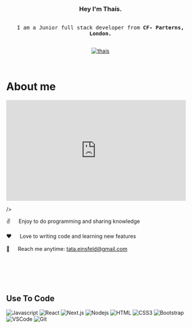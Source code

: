 <!--
<h2 align="center">
  Welcome to Thais World!
</h2>
-->

<!--
<p align="center">
  <a href="https://github.com/alsiam"><img src="https://readme-typing-svg.herokuapp.com/?lines=Self%20Taught%20Programmer;Front%20End%20Developer;1.5%2B%20years%20of%20coding%20experience;Always%20learning%20new%20things&center=true&width=380&height=45"></a>
</p>

 -->


<!-- Intro  -->
<h3 align="center">
      Hey I'm Thaís.
</h3>


<p align="center"> 
  <samp>
    <br>
      I am a Junior full stack  developer from <b>CF- Parterns, London.</b>
    <br>
    <br>
  </samp>
</p>

 <center><a href="www.linkedin.com/in/thaís-einsfeld-da-rocha-368a95252" target="_blank">
  <img src="https://img.shields.io/badge/LinkedIn-0077B5?style=for-the-badge&logo=linkedin&logoColor=white" alt="thais"/>
 </a></center>
</p>
<br />

<!-- About Section -->
 # About me
 
<p>
<img><iframe src="https://giphy.com/embed/JURC7mzzSK9hwkQO4s" width="480" height="270" frameBorder="0" class="giphy-embed" allowFullScreen></iframe><p><a href="https://giphy.com/gifs/allisonponthier-character-development-allison-ponthier-JURC7mzzSK9hwkQO4s"></a></p>/>
  
 ✌️ &emsp; Enjoy to do programming and sharing knowledge <br/><br/>
 ❤️ &emsp; Love to writing code and learning new features<br/><br/>
 📧 &emsp; Reach me anytime: tata.einsfeld@gmail.com<br/><br/>

</p>

<br/>
<br/>
<br/>

## Use To Code

![Javascript](https://img.shields.io/badge/Javascript-F0DB4F?style=for-the-badge&labelColor=black&logo=javascript&logoColor=F0DB4F)
![React](https://img.shields.io/badge/-React-61DBFB?style=for-the-badge&labelColor=black&logo=react&logoColor=61DBFB)
![Next.js](https://img.shields.io/badge/next.js-000000?style=for-the-badge&logo=nextdotjs&logoColor=white)
![Nodejs](https://img.shields.io/badge/Nodejs-3C873A?style=for-the-badge&labelColor=black&logo=node.js&logoColor=3C873A)
![HTML](https://img.shields.io/badge/HTML5-E34F26?style=for-the-badge&logo=html5&logoColor=white)
![CSS3](https://img.shields.io/badge/CSS3-1572B6?style=for-the-badge&logo=css3&logoColor=white)
![Bootstrap](https://img.shields.io/badge/Bootstrap-563D7C?style=for-the-badge&logo=bootstrap&logoColor=white)
![VSCode](https://img.shields.io/badge/Visual_Studio-0078d7?style=for-the-badge&logo=visual%20studio&logoColor=white)
![Git](https://img.shields.io/badge/Git-F05032?style=for-the-badge&logo=git&logoColor=white)

<br/>

